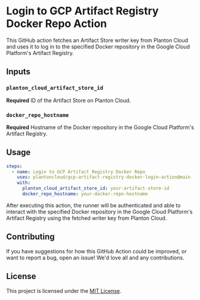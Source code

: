 # Login to GCP Artifact Registry Docker Repo Action

This GitHub action fetches an Artifact Store writer key from Planton Cloud and uses it to log in to the specified Docker repository in the Google Cloud Platform's Artifact Registry.

## Inputs

### `planton_cloud_artifact_store_id`

**Required** ID of the Artifact Store on Planton Cloud.

### `docker_repo_hostname`

**Required** Hostname of the Docker repository in the Google Cloud Platform's Artifact Registry.

## Usage

```yaml
steps:
  - name: Login to GCP Artifact Registry Docker Repo
    uses: plantoncloud/gcp-artifact-registry-docker-login-action@main
    with:
      planton_cloud_artifact_store_id: your-artifact-store-id
      docker_repo_hostname: your-docker-repo-hostname
```

After executing this action, the runner will be authenticated and able to interact with the specified Docker repository in the Google Cloud Platform's Artifact Registry using the fetched writer key from Planton Cloud.

## Contributing

If you have suggestions for how this GitHub Action could be improved, or want to report a bug, open an issue! We'd love all and any contributions.

## License

This project is licensed under the [MIT License](LICENSE).
